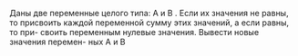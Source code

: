  Даны две переменные целого типа: A и B . Если их значения не равны, то
 присвоить каждой переменной сумму этих значений, а если равны, то при-
 своить переменным нулевые значения. Вывести новые значения перемен-
 ных A и B
